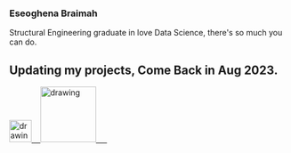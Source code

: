 ### Eseoghena Braimah
Structural Engineering graduate in love Data Science, there's so much you can do.


## Updating my projects, Come Back in Aug 2023.

<a href="https://twitter.com/Brymah_"><img src="https://res.cloudinary.com/importdata/image/upload/v1595012924/Twitter_Logo_Blue_gbtagu.png" alt="drawing" width="40"/>&nbsp;&nbsp;&nbsp;&nbsp;<a href="https://www.linkedin.com/in/eseoghena-braimah/"><img src="https://res.cloudinary.com/importdata/image/upload/v1595012354/linkedin_t9qiwy.png" alt="drawing" width="100"/> &nbsp;&nbsp;&nbsp;&nbsp;

<!-- https://www.linkedin.com/in/eseoghena-braimah/
**Brymahh/Brymahh** is a ✨ _special_ ✨ repository because its `README.md` (this file) appears on your GitHub profile.
#### Welcome to my Github Page.

Here are some ideas to get you started:

- 🔭 I’m currently working on ...
- 🌱 I’m currently learning ...
- 👯 I’m looking to collaborate on ...
- 🤔 I’m looking for help with ...
- 💬 Ask me about ...
- 😄 Pronouns: ...
- ⚡ Fun fact: ...




- 🌱 Structural Engineering graduate in love Data Science.
- 🤔 Quote;  There's so much you can do.
- 📫 How to reach me: https://mobile.twitter.com/Brymah_

-->
